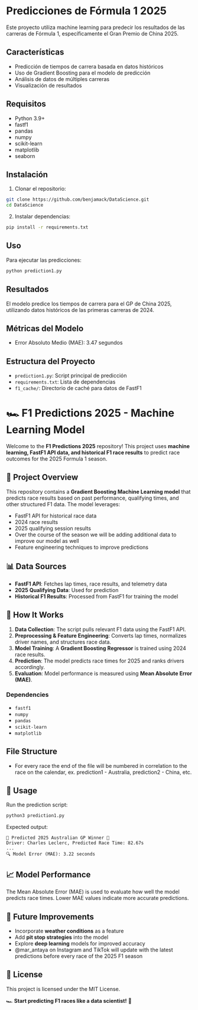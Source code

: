 # Predicciones de Fórmula 1 2025

Este proyecto utiliza machine learning para predecir los resultados de las carreras de Fórmula 1, específicamente el Gran Premio de China 2025.

## Características

- Predicción de tiempos de carrera basada en datos históricos
- Uso de Gradient Boosting para el modelo de predicción
- Análisis de datos de múltiples carreras
- Visualización de resultados

## Requisitos

- Python 3.9+
- fastf1
- pandas
- numpy
- scikit-learn
- matplotlib
- seaborn

## Instalación

1. Clonar el repositorio:
```bash
git clone https://github.com/benjamack/DataScience.git
cd DataScience
```

2. Instalar dependencias:
```bash
pip install -r requirements.txt
```

## Uso

Para ejecutar las predicciones:
```bash
python prediction1.py
```

## Resultados

El modelo predice los tiempos de carrera para el GP de China 2025, utilizando datos históricos de las primeras carreras de 2024.

## Métricas del Modelo

- Error Absoluto Medio (MAE): 3.47 segundos

## Estructura del Proyecto

- `prediction1.py`: Script principal de predicción
- `requirements.txt`: Lista de dependencias
- `f1_cache/`: Directorio de caché para datos de FastF1

# 🏎️ F1 Predictions 2025 - Machine Learning Model

Welcome to the **F1 Predictions 2025** repository! This project uses **machine learning, FastF1 API data, and historical F1 race results** to predict race outcomes for the 2025 Formula 1 season.

## 🚀 Project Overview
This repository contains a **Gradient Boosting Machine Learning model** that predicts race results based on past performance, qualifying times, and other structured F1 data. The model leverages:
- FastF1 API for historical race data
- 2024 race results
- 2025 qualifying session results
- Over the course of the season we will be adding additional data to improve our model as well
- Feature engineering techniques to improve predictions

## 📊 Data Sources
- **FastF1 API**: Fetches lap times, race results, and telemetry data
- **2025 Qualifying Data**: Used for prediction
- **Historical F1 Results**: Processed from FastF1 for training the model

## 🏁 How It Works
1. **Data Collection**: The script pulls relevant F1 data using the FastF1 API.
2. **Preprocessing & Feature Engineering**: Converts lap times, normalizes driver names, and structures race data.
3. **Model Training**: A **Gradient Boosting Regressor** is trained using 2024 race results.
4. **Prediction**: The model predicts race times for 2025 and ranks drivers accordingly.
5. **Evaluation**: Model performance is measured using **Mean Absolute Error (MAE)**.

### Dependencies
- `fastf1`
- `numpy`
- `pandas`
- `scikit-learn`
- `matplotlib`

## File Structure 
- For every race the end of the file will be numbered in correlation to the race on the calendar, ex. prediction1 - Australia, prediction2 - China, etc.

## 🔧 Usage
Run the prediction script:
```bash
python3 prediction1.py
```
Expected output:
```
🏁 Predicted 2025 Australian GP Winner 🏁
Driver: Charles Leclerc, Predicted Race Time: 82.67s
...
🔍 Model Error (MAE): 3.22 seconds
```

## 📈 Model Performance
The Mean Absolute Error (MAE) is used to evaluate how well the model predicts race times. Lower MAE values indicate more accurate predictions.

## 📌 Future Improvements
- Incorporate **weather conditions** as a feature
- Add **pit stop strategies** into the model
- Explore **deep learning** models for improved accuracy
- @mar_antaya on Instagram and TikTok will update with the latest predictions before every race of the 2025 F1 season

## 📜 License
This project is licensed under the MIT License.


🏎️ **Start predicting F1 races like a data scientist!** 🚀

